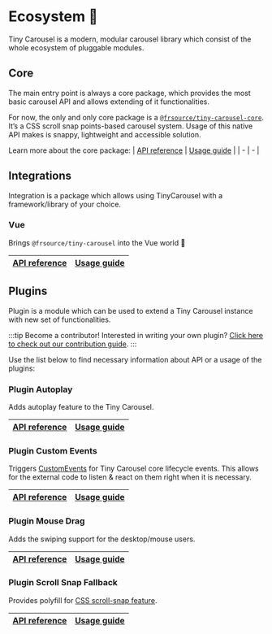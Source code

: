 # Ecosystem 🌳

Tiny Carousel is a modern, modular carousel library which consist of the whole ecosystem of pluggable modules.

## Core
The main entry point is always a core package, which provides the most basic carousel API and allows extending of it functionalities.

For now, the only and only core package is a [`@frsource/tiny-carousel-core`](https://www.npmjs.com/package/@frsource/tiny-carousel-core). It’s a CSS scroll snap points-based carousel system. Usage of this native API makes is snappy, lightweight and accessible solution.

Learn more about the core package:
| [API reference](../api-reference/core) | [Usage guide](../guide/usage/#core) |
| - | - |

## Integrations

Integration is a package which allows using TinyCarousel with a framework/library of your choice.

### Vue

Brings `@frsource/tiny-carousel` into the Vue world 💚

| [API reference](../api-reference/integration-vue) | [Usage guide](../guide/usage/#vue) |
| - | - |

## Plugins

Plugin is a module which can be used to extend a Tiny Carousel instance with new set of functionalities.

:::tip Become a contributor!
Interested in writing your own plugin? [Click here to check out our contribution guide](../contribution).
:::

Use the list below to find necessary information about API or a usage of the plugins:

### Plugin Autoplay

Adds autoplay feature to the Tiny Carousel.

| [API reference](../api-reference/plugin-autoplay) | [Usage guide](../guide/usage/#plugin-autoplay) |
| - | - |

### Plugin Custom Events

Triggers [CustomEvents](https://developer.mozilla.org/en-US/docs/Web/API/CustomEvent/CustomEvent) for Tiny Carousel core lifecycle events. This allows for the external code to listen & react on them right when it is necessary.

| [API reference](../api-reference/plugin-custom-events) | [Usage guide](../guide/usage/#plugin-custom-events) |
| - | - |

### Plugin Mouse Drag

Adds the swiping support for the desktop/mouse users.

| [API reference](../api-reference/plugin-mouse-drag) | [Usage guide](../guide/usage/#plugin-mouse-drag) |
| - | - |


### Plugin Scroll Snap Fallback

Provides polyfill for [CSS scroll-snap feature](https://developer.mozilla.org/en-US/docs/Web/CSS/CSS_Scroll_Snap).

| [API reference](../api-reference/plugin-scroll-snap-fallback) | [Usage guide](../guide/usage/#plugin-scroll-snap-fallback) |
| - | - |
